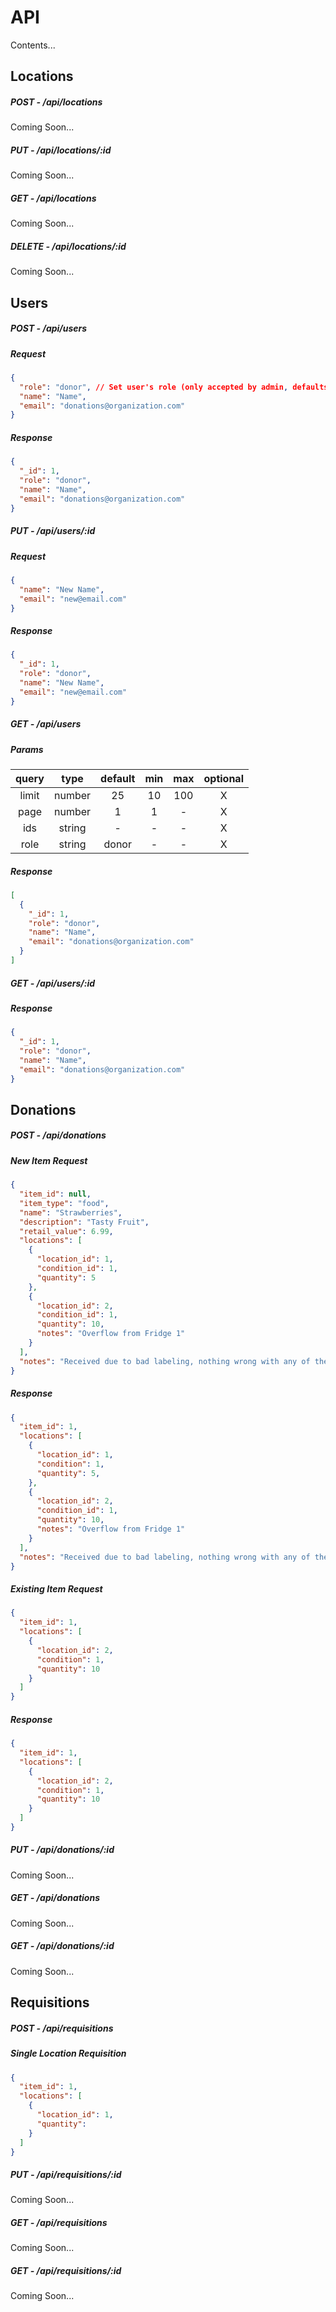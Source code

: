 # API

Contents...

## Locations

##### POST - /api/locations

Coming Soon...

##### PUT - /api/locations/:id

Coming Soon...

##### GET - /api/locations

Coming Soon...

##### DELETE - /api/locations/:id

Coming Soon...


## Users
  
##### POST - /api/users

##### Request
```json
{
  "role": "donor", // Set user's role (only accepted by admin, defaults to donor)
  "name": "Name",
  "email": "donations@organization.com"
}
```
  
##### Response
```json
{
  "_id": 1,
  "role": "donor",
  "name": "Name",
  "email": "donations@organization.com"
}
```
  
##### PUT - /api/users/:id
  
##### Request
```json
{
  "name": "New Name",
  "email": "new@email.com"
}
```

##### Response
```json
{
  "_id": 1,
  "role": "donor",
  "name": "New Name",
  "email": "new@email.com"
}
```


##### GET - /api/users
  
##### Params
| query |  type  | default | min | max | optional |
|:-----:|:------:|:-------:|:---:|:---:|:--------:|
| limit | number |    25   |  10 | 100 |     X    |
|  page | number |    1    |  1  |  -  |     X    |
|  ids  | string |    -    |  -  |  -  |     X    |
|  role | string |  donor  |  -  |  -  |     X    |  
  
##### Response
```json
[
  {
    "_id": 1,
    "role": "donor",
    "name": "Name",
    "email": "donations@organization.com"
  }
]
```


##### GET - /api/users/:id
  
##### Response
```json
{
  "_id": 1,
  "role": "donor",
  "name": "Name",
  "email": "donations@organization.com"
}
```


## Donations

##### POST - /api/donations

##### New Item Request
```json
{
  "item_id": null,
  "item_type": "food",
  "name": "Strawberries",
  "description": "Tasty Fruit",
  "retail_value": 6.99,
  "locations": [
    {
      "location_id": 1,
      "condition_id": 1,
      "quantity": 5
    },
    {
      "location_id": 2,
      "condition_id": 1,
      "quantity": 10,
      "notes": "Overflow from Fridge 1"
    }
  ],
  "notes": "Received due to bad labeling, nothing wrong with any of the packages."
}
```

##### Response
```json
{
  "item_id": 1,
  "locations": [
    {
      "location_id": 1,
      "condition": 1,
      "quantity": 5,
    },
    {
      "location_id": 2,
      "condition_id": 1,
      "quantity": 10,
      "notes": "Overflow from Fridge 1"
    }
  ],
  "notes": "Received due to bad labeling, nothing wrong with any of the packages."
}
```
  
##### Existing Item Request
```json
{
  "item_id": 1,
  "locations": [
    {
      "location_id": 2,
      "condition": 1,
      "quantity": 10
    }
  ]
}
```

##### Response
```json
{
  "item_id": 1,
  "locations": [
    {
      "location_id": 2,
      "condition": 1,
      "quantity": 10
    }
  ]
}
```


##### PUT - /api/donations/:id

Coming Soon...


##### GET - /api/donations

Coming Soon...


##### GET - /api/donations/:id

Coming Soon...


## Requisitions

##### POST - /api/requisitions
  
##### Single Location Requisition
```json
{
  "item_id": 1,
  "locations": [
    {
      "location_id": 1,
      "quantity": 
    }
  ]
}
```


##### PUT - /api/requisitions/:id

Coming Soon...


##### GET - /api/requisitions

Coming Soon...


##### GET - /api/requisitions/:id

Coming Soon...
